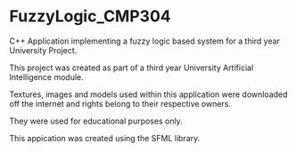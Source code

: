 # FuzzyLogic_CMP304
C++ Application implementing a fuzzy logic based system for a third year University Project.

This project was created as part of a third year University Artificial Intelligence module. 

Textures, images and models used within this  application were downloaded off the internet and rights belong to their respective owners.

They were used for educational purposes only. 

This appication was created using the SFML library.
